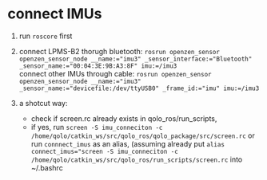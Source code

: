 # connect IMUs
1. run `roscore` first  
2. connect LPMS-B2 thorugh bluetooth: ``rosrun openzen_sensor openzen_sensor_node __name:="imu3" _sensor_interface:="Bluetooth" _sensor_name:="00:04:3E:9B:A3:8F" imu:=/imu3``  
connect other IMUs through cable: ``rosrun openzen_sensor openzen_sensor_node __name:="imu3" _sensor_name:="devicefile:/dev/ttyUSB0" _frame_id:="imu" imu:=/imu3``

3. a shotcut way:  
    * check if screen.rc already exists in qolo_ros/run_scripts,   
    * if yes, run ``screen -S imu_conneciton -c /home/qolo/catkin_ws/src/qolo_ros/qolo_package/src/screen.rc`` or run ``connnect_imus`` as an alias, (assuming already put ``alias connect_imus="screen -S imu_conneciton -c /home/qolo/catkin_ws/src/qolo_ros/run_scripts/screen.rc`` into ~/.bashrc  

